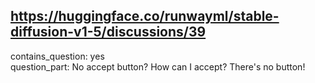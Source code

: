 ## https://huggingface.co/runwayml/stable-diffusion-v1-5/discussions/39

contains_question: yes  
question_part: 
No accept button?
How can I accept? There's no button!
